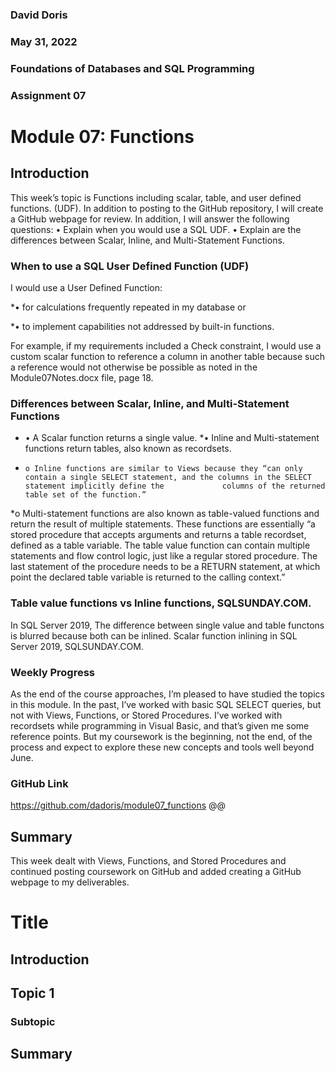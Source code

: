 ### David Doris
### May 31, 2022
### Foundations of Databases and SQL Programming
### Assignment 07

# Module 07: Functions

## Introduction
This week’s topic is Functions including scalar, table, and user defined functions. (UDF).  In addition to posting to the GitHub repository, I will create a GitHub webpage for review.  In addition, I will answer the following questions: 
•	Explain when you would use a SQL UDF.
•	Explain are the differences between Scalar, Inline, and Multi-Statement Functions.
###
### When to use a SQL User Defined Function (UDF)
I would use a User Defined Function: 

*•	for calculations frequently repeated in my database or 

*•	to implement capabilities not addressed by built-in functions.  

For example, if my requirements included a Check constraint, I would use a custom scalar function to reference a column in another table because such a reference would not otherwise be possible as noted in the Module07Notes.docx file, page 18.
###
### Differences between Scalar, Inline, and Multi-Statement Functions
* •	A Scalar function returns a single value.
*•	Inline and Multi-statement functions return tables, also known as recordsets.  
*     o	Inline functions are similar to Views because they “can only contain a single SELECT statement, and the columns in the SELECT statement implicitly define the             columns of the returned table set of the function.” 
*o  Multi-statement functions are also known as table-valued functions and return the result of multiple statements.  These functions are essentially “a stored               procedure that accepts arguments and returns a table recordset, defined as a table variable. The table value function can contain multiple statements and flow             control logic, just like a regular stored procedure. The last statement of the procedure needs to be a RETURN statement, at which point the declared table                 variable is returned to the calling context.”
###
### Table value functions vs Inline functions, SQLSUNDAY.COM. 
In SQL Server 2019, The difference between single value and table functons is blurred because both can be inlined. Scalar function inlining in SQL Server 2019, SQLSUNDAY.COM.
###
### Weekly Progress 
As the end of the course approaches, I’m pleased to have studied the topics in this module.  In the past, I’ve worked with basic SQL SELECT queries, but not with Views, Functions, or Stored Procedures.  I’ve worked with recordsets while programming in Visual Basic, and that’s given me some reference points.  But my coursework is the beginning, not the end, of the process and expect to explore these new concepts and tools well beyond June. 
###
### GitHub Link
https://github.com/dadoris/module07_functions
@@
## Summary 
This week dealt with Views, Functions, and Stored Procedures and continued posting coursework on GitHub and added creating a GitHub webpage to my deliverables.  



# Title
## Introduction
## Topic 1
### Subtopic
## Summary

